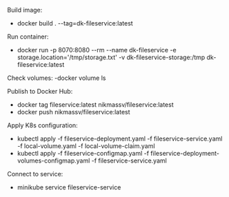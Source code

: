 Build image:
- docker build . --tag=dk-fileservice:latest

Run container:
- docker run -p 8070:8080 --rm --name dk-fileservice -e storage.location='/tmp/storage.txt' -v dk-fileservice-storage:/tmp dk-fileservice:latest

Check volumes:
-docker volume ls

Publish to Docker Hub:
- docker tag fileservice:latest nikmassv/fileservice:latest
- docker push nikmassv/fileservice:latest

Apply K8s configuration: 
- kubectl apply -f fileservice-deployment.yaml -f fileservice-service.yaml -f local-volume.yaml -f local-volume-claim.yaml
- kubectl apply -f fileservice-configmap.yaml -f fileservice-deployment-volumes-configmap.yaml -f fileservice-service.yaml

Connect to service:
- minikube service fileservice-service
